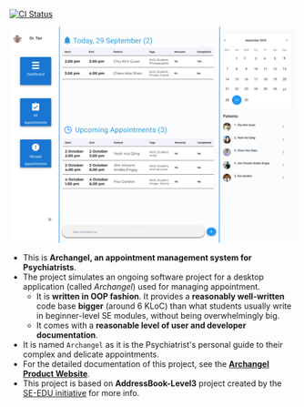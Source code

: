 [![CI Status](https://github.com/AY2021S1-CS2103T-W11-1/tp/workflows/Java%20CI/badge.svg)](https://github.com/AY2021S1-CS2103T-W11-1/tp/actions)

![Ui](docs/images/Ui.png)

* This is **Archangel, an appointment management system for Psychiatrists**.<br>
* The project simulates an ongoing software project for a desktop application (called _Archangel_) used for managing appointment.
  * It is **written in OOP fashion**. It provides a **reasonably well-written** code base **bigger** (around 6 KLoC) than what students usually write in beginner-level SE modules, without being overwhelmingly big.
  * It comes with a **reasonable level of user and developer documentation**.
* It is named `Archangel` as it is the Psychiatrist's personal guide to their complex and delicate appointments.
* For the detailed documentation of this project, see the **[Archangel Product Website](https://ay2021s1-cs2103t-w11-1.github.io/tp/)**.
* This project is based on **AddressBook-Level3** project created by the  [SE-EDU initiative](https://se-education.org#https://se-education.org/#contributing) for more info.
